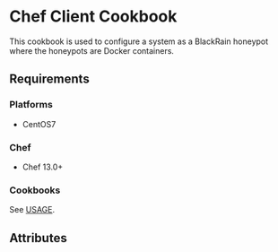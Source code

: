 # Chef Client Cookbook

This cookbook is used to configure a system 
as a BlackRain honeypot where the honeypots are Docker containers.

## Requirements

### Platforms

- CentOS7

### Chef

- Chef 13.0+

### Cookbooks

See [USAGE](#usage).

## Attributes
